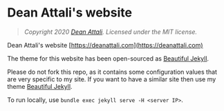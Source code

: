 # Dean Attali's website

> *Copyright 2020 [Dean Attali](https://deanattali.com). Licensed under the MIT license.*

Dean Attali's website [https://deanattali.com](https://deanattali.com)

The theme for this website has been open-sourced as [Beautiful Jekyll](https://beautifuljekyll.com/).

Please do not fork this repo, as it contains some configuration values that are very specific to my site. If you want to have a similar site then use my theme [Beautiful Jekyll](https://github.com/daattali/beautiful-jekyll).

To run locally, use `bundle exec jekyll serve -H <server IP>`.
